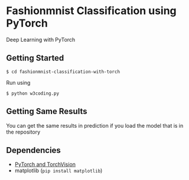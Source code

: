 # Fashionmnist Classification using PyTorch
Deep Learning with PyTorch

## Getting Started
```
$ cd fashionmnist-classification-with-torch
```

Run using 

```
$ python w3coding.py
```

## Getting Same Results
You can get the same results in prediction if you load the model that is in the repository

## Dependencies
* [PyTorch and TorchVision](https://pytorch.org/)
* matplotlib (`pip install matplotlib`)
